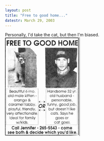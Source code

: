 ```yaml
---
layout: post
title: "Free to good home..."
datestr: March 29, 2003
---
```


Personally, I'd take the cat, but then I'm biased.
<img alt="Free to a good home..." src="/pics/free2goodhome.jpg" width="248" height="326" border="0" /> <br />

